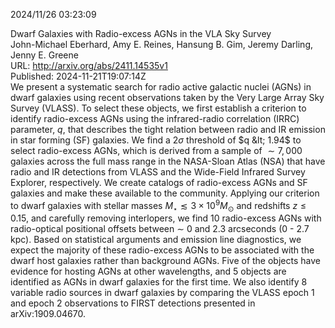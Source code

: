 2024/11/26 03:23:09  

Dwarf Galaxies with Radio-excess AGNs in the VLA Sky Survey  
John-Michael Eberhard, Amy E. Reines, Hansung B. Gim, Jeremy Darling, Jenny E. Greene  
URL: http://arxiv.org/abs/2411.14535v1  
Published: 2024-11-21T19:07:14Z  
  We present a systematic search for radio active galactic nuclei (AGNs) in dwarf galaxies using recent observations taken by the Very Large Array Sky Survey (VLASS). To select these objects, we first establish a criterion to identify radio-excess AGNs using the infrared-radio correlation (IRRC) parameter, $q$, that describes the tight relation between radio and IR emission in star forming (SF) galaxies. We find a $2\sigma$ threshold of $q &lt; 1.94$ to select radio-excess AGNs, which is derived from a sample of $\sim 7,000$ galaxies across the full mass range in the NASA-Sloan Atlas (NSA) that have radio and IR detections from VLASS and the Wide-Field Infrared Survey Explorer, respectively. We create catalogs of radio-excess AGNs and SF galaxies and make these available to the community. Applying our criterion to dwarf galaxies with stellar masses $M_\star \lesssim 3 \times 10^9 M_\odot$ and redshifts $z \le 0.15$, and carefully removing interlopers, we find 10 radio-excess AGNs with radio-optical positional offsets between $\sim$ 0 and 2.3 arcseconds (0 - 2.7 kpc). Based on statistical arguments and emission line diagnostics, we expect the majority of these radio-excess AGNs to be associated with the dwarf host galaxies rather than background AGNs. Five of the objects have evidence for hosting AGNs at other wavelengths, and 5 objects are identified as AGNs in dwarf galaxies for the first time. We also identify 8 variable radio sources in dwarf galaxies by comparing the VLASS epoch 1 and epoch 2 observations to FIRST detections presented in arXiv:1909.04670.   


